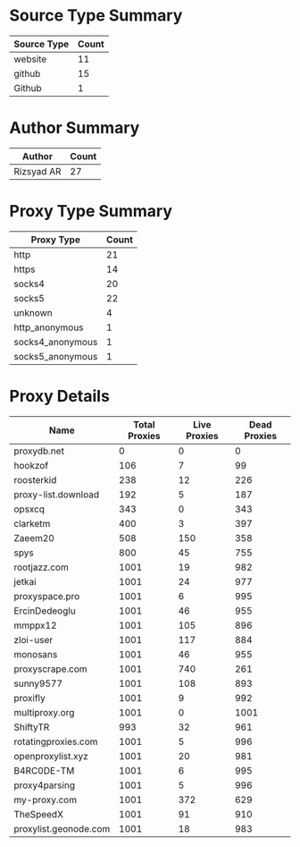 # Source Type Summary

| Source Type | Count |
|-------------|-------|
| website | 11 |
| github | 15 |
| Github | 1 |


# Author Summary

| Author | Count |
|--------|-------|
| Rizsyad AR | 27 |


# Proxy Type Summary

| Proxy Type | Count |
|------------|-------|
| http | 21 |
| https | 14 |
| socks4 | 20 |
| socks5 | 22 |
| unknown | 4 |
| http_anonymous | 1 |
| socks4_anonymous | 1 |
| socks5_anonymous | 1 |


# Proxy Details

| Name | Total Proxies | Live Proxies | Dead Proxies |
|------|---------------|--------------|---------------|
| proxydb.net | 0 | 0 | 0 |
| hookzof | 106 | 7 | 99 |
| roosterkid | 238 | 12 | 226 |
| proxy-list.download | 192 | 5 | 187 |
| opsxcq | 343 | 0 | 343 |
| clarketm | 400 | 3 | 397 |
| Zaeem20 | 508 | 150 | 358 |
| spys | 800 | 45 | 755 |
| rootjazz.com | 1001 | 19 | 982 |
| jetkai | 1001 | 24 | 977 |
| proxyspace.pro | 1001 | 6 | 995 |
| ErcinDedeoglu | 1001 | 46 | 955 |
| mmppx12 | 1001 | 105 | 896 |
| zloi-user | 1001 | 117 | 884 |
| monosans | 1001 | 46 | 955 |
| proxyscrape.com | 1001 | 740 | 261 |
| sunny9577 | 1001 | 108 | 893 |
| proxifly | 1001 | 9 | 992 |
| multiproxy.org | 1001 | 0 | 1001 |
| ShiftyTR | 993 | 32 | 961 |
| rotatingproxies.com | 1001 | 5 | 996 |
| openproxylist.xyz | 1001 | 20 | 981 |
| B4RC0DE-TM | 1001 | 6 | 995 |
| proxy4parsing | 1001 | 5 | 996 |
| my-proxy.com | 1001 | 372 | 629 |
| TheSpeedX | 1001 | 91 | 910 |
| proxylist.geonode.com | 1001 | 18 | 983 |
